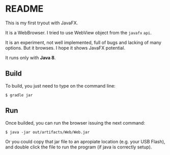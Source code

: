 README
======

This is my first tryout with JavaFX.

It is a WebBrowser.
I tried to use WebView object from the `javafx` `api`.

It is an experiment, not well implemented, full of bugs and lacking of many options. But it browses.
I hope it shows JavaFX potential.

It runs only with **Java 8**.

## Build

To build, you just need to type on the command line:

    $ gradle jar

## Run

Once builded, you can run the browser issuing the next command:

    $ java -jar out/artifacts/Web/Web.jar

Or you could copy that jar file to an apropiate location (e.g. your USB Flash), and double click the file to run the program (if java is correctly setup).
